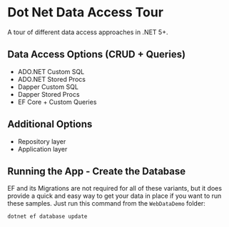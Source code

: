 # Dot Net Data Access Tour

A tour of different data access approaches in .NET 5+.

## Data Access Options (CRUD + Queries)

- ADO.NET Custom SQL
- ADO.NET Stored Procs
- Dapper Custom SQL
- Dapper Stored Procs
- EF Core + Custom Queries

## Additional Options

- Repository layer
- Application layer

## Running the App - Create the Database

EF and its Migrations are not required for all of these variants, but it does provide a quick and easy way to get your data in place if you want to run these samples. Just run this command from the `WebDataDemo` folder:

```powershell
dotnet ef database update
```
